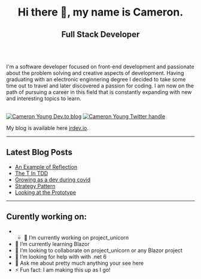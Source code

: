 <!--
**KamRon-67/KamRon-67** is a ✨ _special_ ✨ repository because its `README.md` (this file) appears on your GitHub profile.
-->

<h1 align="center">Hi there 👋, my name is Cameron.</h1>
<h2 align="center">Full Stack Developer</h2><br />
<div>
</div>

<br />I'm a software developer focused on front-end development and passionate about the problem solving and creative aspects of development. Having graduating with an electronic enginnering degree I decided to take some time out to travel and later discovered a passion for coding. I am now on the path of pursuing a career in this field that is constantly expanding with new and interesting topics to learn.

<br />[<img alt="Cameron Young Dev.to blog" src="https://img.shields.io/badge/Cameron Young-0A0A0A?style=for-the-badge&logo=dev.to&logoColor=white" >](https://dev.to/sigfualt)
[<img alt="Cameron Young Twitter handle" src="https://img.shields.io/badge/sigfualt%20-%231DA1F2.svg?&style=for-the-badge&logo=Twitter&logoColor=white" >](https://twitter.com/sigfualt)

My blog is available here [jrdev.io](https://jrdev.io/).

---
## Latest Blog Posts

* [An Example of Reflection](https://jrdev.io/archive/2021/04/17/Reflection/)
* [The T In TDD](https://jrdev.io/archive/2021/03/11/The-T-In-TDD/)
* [Growing as a dev during covid](https://jrdev.io/archive/2021/01/15/Growing-as-a-dev-during-covid/)
* [Strategy Pattern](https://jrdev.io/archive/2021/02/02/strategy-pattern/)
* [Looking at the Prototype](https://jrdev.io/archive/2020/12/07/JavaScript-Prototype/)
---

## Curently working on:
- - 🔭 I’m currently working on project_unicorn
- 🌱 I’m currently learning Blazor
- 👯 I’m looking to collaborate on project_unicorn or any Blazor project
- 🤔 I’m looking for help with with .net 6
- 💬 Ask me about pretty much anything your see here 
- ⚡ Fun fact: I am making this up as I go!
